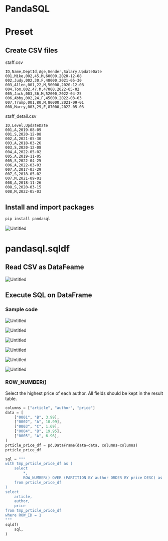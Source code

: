 # PandaSQL

# Preset

## Create CSV files

staff.csv

```
ID,Name,DeptId,Age,Gender,Salary,UpdateDate
001,Mike,002,45,M,60000,2020-12-08
002,Judy,002,30,F,48000,2021-05-30
003,Allen,001,22,M,50000,2020-12-08
004,Tom,002,47,M,47000,2022-05-02
005,Jack,003,36,M,52000,2022-04-25
006,Abby,002,24,F,45000,2022-03-03
007,Trump,001,80,M,80000,2021-09-01
008,Marry,003,29,F,87000,2022-05-03

```

staff_detail.csv

```
ID,Level,UpdateDate
001,A,2019-08-09
001,S,2020-12-08
002,A,2021-05-30
003,A,2018-03-26
003,S,2020-12-08
004,A,2022-05-02
005,A,2019-11-05
005,S,2022-04-25
006,A,2022-03-03
007,A,2017-03-29
007,S,2018-05-02
007,M,2021-09-01
008,A,2018-11-26
008,S,2020-03-15
008,M,2022-05-03

```

## Install and import packages

```bash
pip install pandasql
```

![Untitled](PandaSQL%20884f6dfff1fc4b9093ec72272414ad82/Untitled.png)

# pandasql.sqldf

## Read CSV as DataFeame

![Untitled](PandaSQL%20884f6dfff1fc4b9093ec72272414ad82/Untitled%201.png)

## Execute SQL on DataFrame

### Sample code

![Untitled](PandaSQL%20884f6dfff1fc4b9093ec72272414ad82/Untitled%202.png)

![Untitled](PandaSQL%20884f6dfff1fc4b9093ec72272414ad82/Untitled%203.png)

![Untitled](PandaSQL%20884f6dfff1fc4b9093ec72272414ad82/Untitled%204.png)

![Untitled](PandaSQL%20884f6dfff1fc4b9093ec72272414ad82/Untitled%205.png)

![Untitled](PandaSQL%20884f6dfff1fc4b9093ec72272414ad82/Untitled%206.png)

![Untitled](PandaSQL%20884f6dfff1fc4b9093ec72272414ad82/Untitled%207.png)

### ROW_NUMBER()

Select the highest price of each author. All fields should be kept in the result table.

```python
columns = ["article", "author", "price"]
data = [
    ["0001", "B", 3.99],
    ["0002", "A", 10.99],
    ["0003", "C", 1.69],
    ["0004", "B", 19.95],
    ["0005", "A", 6.96],
]
prticle_price_df = pd.DataFrame(data=data, columns=columns)
prticle_price_df
```

```python
sql = """
with tmp_prticle_price_df as (
    select
        *,
        ROW_NUMBER() OVER (PARTITION BY author ORDER BY price DESC) as ROW_ID
    from prticle_price_df
)
select
    article,
    author,
    price
from tmp_prticle_price_df
where ROW_ID = 1
"""
sqldf(
    sql,
)
```